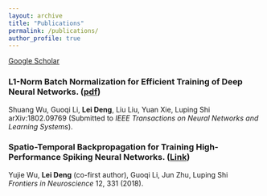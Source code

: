 ```yaml
---
layout: archive
title: "Publications"
permalink: /publications/
author_profile: true
---
```

[Google Scholar](https://scholar.google.com/citations?user=vlqhAN4AAAAJ&hl=zh-CN)

### L1-Norm Batch Normalization for Efficient Training of Deep Neural Networks. ([pdf](https://arxiv.org/pdf/1802.09769.pdf)) <br />
Shuang Wu, Guoqi Li, **Lei Deng**, Liu Liu, Yuan Xie, Luping Shi <br />
arXiv:1802.09769 (Submitted to *IEEE Transactions on Neural Networks and Learning Systems*).

### Spatio-Temporal Backpropagation for Training High-Performance Spiking Neural Networks. ([Link](https://www.frontiersin.org/articles/10.3389/fnins.2018.00331/full)) <br />
Yujie Wu, **Lei Deng** (co-first author), Guoqi Li, Jun Zhu, Luping Shi <br />
*Frontiers in Neuroscience* 12, 331 (2018).
